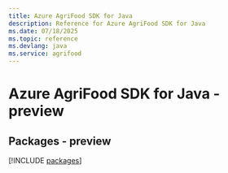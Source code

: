 ```yaml
---
title: Azure AgriFood SDK for Java
description: Reference for Azure AgriFood SDK for Java
ms.date: 07/18/2025
ms.topic: reference
ms.devlang: java
ms.service: agrifood
---
```

# Azure AgriFood SDK for Java - preview
## Packages - preview
[!INCLUDE [packages](agrifood-index.md)]